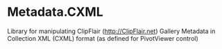 # Metadata.CXML
Library for manipulating ClipFlair (http://ClipFlair.net) Gallery Metadata in Collection XML (CXML) format (as defined for PivotViewer control)
